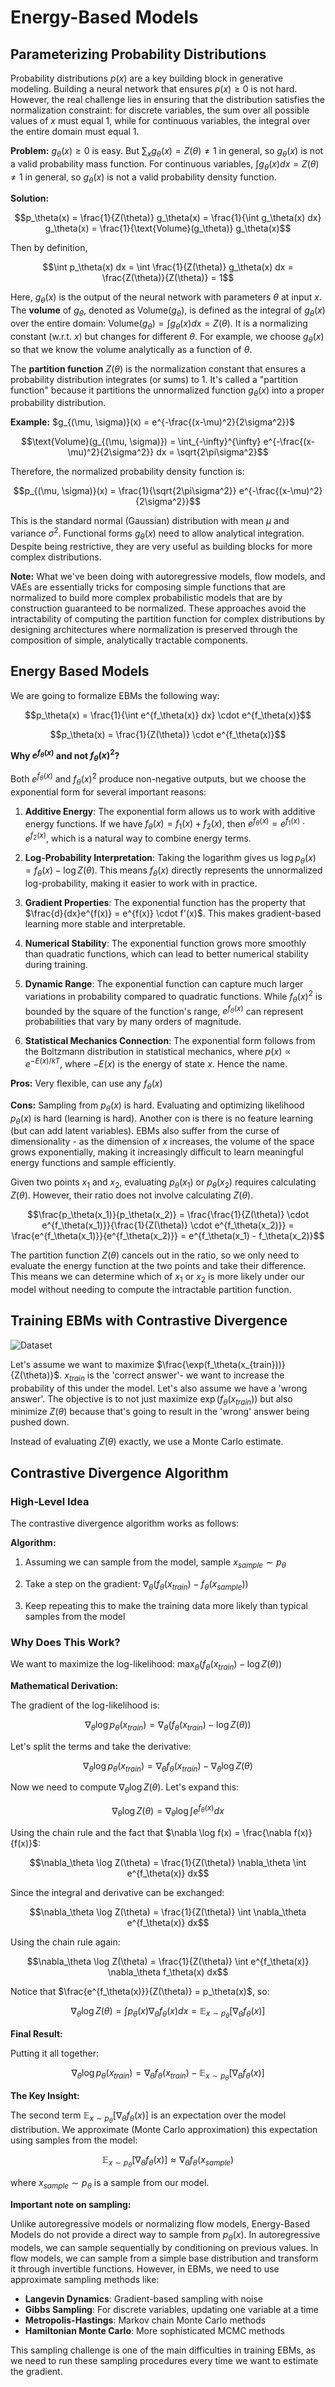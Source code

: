 # Energy-Based Models

## Parameterizing Probability Distributions

Probability distributions $p(x)$ are a key building block in generative modeling. Building a neural network that ensures $p(x) \geq 0$ is not hard. However, the real challenge lies in ensuring that the distribution satisfies the normalization constraint: for discrete variables, the sum over all possible values of $x$ must equal 1, while for continuous variables, the integral over the entire domain must equal 1.

**Problem:** $g_\theta(x) \geq 0$ is easy. But $\sum_x g_\theta(x) = Z(\theta) \neq 1$ in general, so $g_\theta(x)$ is not a valid probability mass function. For continuous variables, $\int g_\theta(x) dx = Z(\theta) \neq 1$ in general, so $g_\theta(x)$ is not a valid probability density function.

**Solution:**

$$p_\theta(x) = \frac{1}{Z(\theta)} g_\theta(x) = \frac{1}{\int g_\theta(x) dx} g_\theta(x) = \frac{1}{\text{Volume}(g_\theta)} g_\theta(x)$$

Then by definition,

$$\int p_\theta(x) dx = \int \frac{1}{Z(\theta)} g_\theta(x) dx = \frac{Z(\theta)}{Z(\theta)} = 1$$

Here, $g_\theta(x)$ is the output of the neural network with parameters $\theta$ at input $x$. The **volume** of $g_\theta$, denoted as $\text{Volume}(g_\theta)$, is defined as the integral of $g_\theta(x)$ over the entire domain: $\text{Volume}(g_\theta) = \int g_\theta(x) dx = Z(\theta)$. It is a normalizing constant (w.r.t. $x$) but changes for different $\theta$. For example, we choose $g_\theta(x)$ so that we know the volume analytically as a function of $\theta$.

The **partition function** $Z(\theta)$ is the normalization constant that ensures a probability distribution integrates (or sums) to 1. It's called a "partition function" because it partitions the unnormalized function $g_\theta(x)$ into a proper probability distribution.

**Example:** $g_{(\mu, \sigma)}(x) = e^{-\frac{(x-\mu)^2}{2\sigma^2}}$

$$\text{Volume}(g_{(\mu, \sigma)}) = \int_{-\infty}^{\infty} e^{-\frac{(x-\mu)^2}{2\sigma^2}} dx = \sqrt{2\pi\sigma^2}$$

Therefore, the normalized probability density function is:

$$p_{(\mu, \sigma)}(x) = \frac{1}{\sqrt{2\pi\sigma^2}} e^{-\frac{(x-\mu)^2}{2\sigma^2}}$$

This is the standard normal (Gaussian) distribution with mean $\mu$ and variance $\sigma^2$.
Functional forms $g_\theta(x)$ need to allow analytical integration. Despite being restrictive, they are very useful as building blocks for more complex distributions.

**Note:** What we've been doing with autoregressive models, flow models, and VAEs are essentially tricks for composing simple functions that are normalized to build more complex probabilistic models that are by construction guaranteed to be normalized. These approaches avoid the intractability of computing the partition function for complex distributions by designing architectures where normalization is preserved through the composition of simple, analytically tractable components.

## Energy Based Models

We are going to formalize EBMs the following way:

$$p_\theta(x) = \frac{1}{\int e^{f_\theta(x)} dx} \cdot e^{f_\theta(x)}$$

$$p_\theta(x) = \frac{1}{Z(\theta)} \cdot e^{f_\theta(x)}$$

**Why $e^{f_\theta(x)}$ and not $f_\theta(x)^2$?**

Both $e^{f_\theta(x)}$ and $f_\theta(x)^2$ produce non-negative outputs, but we choose the exponential form for several important reasons:

1. **Additive Energy**: The exponential form allows us to work with additive energy functions. If we have $f_\theta(x) = f_1(x) + f_2(x)$, then $e^{f_\theta(x)} = e^{f_1(x)} \cdot e^{f_2(x)}$, which is a natural way to combine energy terms.

2. **Log-Probability Interpretation**: Taking the logarithm gives us $\log p_\theta(x) = f_\theta(x) - \log Z(\theta)$. This means $f_\theta(x)$ directly represents the unnormalized log-probability, making it easier to work with in practice.

3. **Gradient Properties**: The exponential function has the property that $\frac{d}{dx}e^{f(x)} = e^{f(x)} \cdot f'(x)$. This makes gradient-based learning more stable and interpretable.

4. **Numerical Stability**: The exponential function grows more smoothly than quadratic functions, which can lead to better numerical stability during training.

5. **Dynamic Range**: The exponential function can capture much larger variations in probability compared to quadratic functions. While $f_\theta(x)^2$ is bounded by the square of the function's range, $e^{f_\theta(x)}$ can represent probabilities that vary by many orders of magnitude.

6. **Statistical Mechanics Connection**: The exponential form follows from the Boltzmann distribution in statistical mechanics, where $p(x) \propto e^{-E(x)/kT}$, where $-E(x)$ is the energy of state $x$. Hence the name.

**Pros:**
Very flexible, can use any $f_\theta(x)$

**Cons:**
Sampling from $p_\theta(x)$ is hard. Evaluating and optimizing likelihood $p_\theta(x)$ is hard (learning is hard). Another con is there is no feature learning (but can add latent variables). EBMs also suffer from the curse of dimensionality - as the dimension of $x$ increases, the volume of the space grows exponentially, making it increasingly difficult to learn meaningful energy functions and sample efficiently.

Given two points $x_1$ and $x_2$, evaluating $p_\theta(x_1)$ or $p_\theta(x_2)$ requires calculating $Z(\theta)$. However, their ratio does not involve calculating $Z(\theta)$.

$$\frac{p_\theta(x_1)}{p_\theta(x_2)} = \frac{\frac{1}{Z(\theta)} \cdot e^{f_\theta(x_1)}}{\frac{1}{Z(\theta)} \cdot e^{f_\theta(x_2)}} = \frac{e^{f_\theta(x_1)}}{e^{f_\theta(x_2)}} = e^{f_\theta(x_1) - f_\theta(x_2)}$$

The partition function $Z(\theta)$ cancels out in the ratio, so we only need to evaluate the energy function at the two points and take their difference. This means we can determine which of $x_1$ or $x_2$ is more likely under our model without needing to compute the intractable partition function.

## Training EBMs with Contrastive Divergence

![Dataset](ebm_training.png)

Let's assume we want to maximize $\frac{\exp(f_\theta(x_{train}))}{Z(\theta)}$. $x_{train}$ is the 'correct answer'- we want to increase the probability of this under the model. Let's also assume we have a 'wrong answer'. The objective is to not just maximize $\exp(f_\theta(x_{train}))$ but also minimize $Z(\theta)$ because that's going to result in the 'wrong' answer being pushed down.

Instead of evaluating $Z(\theta)$ exactly, we use a Monte Carlo estimate.

## Contrastive Divergence Algorithm

### **High-Level Idea**

The contrastive divergence algorithm works as follows:

**Algorithm:**

1. Assuming we can sample from the model, sample $x_{sample} \sim p_\theta$

2. Take a step on the gradient: $\nabla_\theta(f_\theta(x_{train}) - f_\theta(x_{sample}))$

3. Keep repeating this to make the training data more likely than typical samples from the model

### **Why Does This Work?**

We want to maximize the log-likelihood: $\max_\theta(f_\theta(x_{train}) - \log Z(\theta))$

**Mathematical Derivation:**

The gradient of the log-likelihood is:

$$\nabla_\theta \log p_\theta(x_{train}) = \nabla_\theta(f_\theta(x_{train}) - \log Z(\theta))$$

Let's split the terms and take the derivative:

$$\nabla_\theta \log p_\theta(x_{train}) = \nabla_\theta f_\theta(x_{train}) - \nabla_\theta \log Z(\theta)$$

Now we need to compute $\nabla_\theta \log Z(\theta)$. Let's expand this:

$$\nabla_\theta \log Z(\theta) = \nabla_\theta \log \int e^{f_\theta(x)} dx$$

Using the chain rule and the fact that $\nabla \log f(x) = \frac{\nabla f(x)}{f(x)}$:

$$\nabla_\theta \log Z(\theta) = \frac{1}{Z(\theta)} \nabla_\theta \int e^{f_\theta(x)} dx$$

Since the integral and derivative can be exchanged:

$$\nabla_\theta \log Z(\theta) = \frac{1}{Z(\theta)} \int \nabla_\theta e^{f_\theta(x)} dx$$

Using the chain rule again:

$$\nabla_\theta \log Z(\theta) = \frac{1}{Z(\theta)} \int e^{f_\theta(x)} \nabla_\theta f_\theta(x) dx$$

Notice that $\frac{e^{f_\theta(x)}}{Z(\theta)} = p_\theta(x)$, so:

$$\nabla_\theta \log Z(\theta) = \int p_\theta(x) \nabla_\theta f_\theta(x) dx = \mathbb{E}_{x \sim p_\theta}[\nabla_\theta f_\theta(x)]$$

**Final Result:**

Putting it all together:

$$\nabla_\theta \log p_\theta(x_{train}) = \nabla_\theta f_\theta(x_{train}) - \mathbb{E}_{x \sim p_\theta}[\nabla_\theta f_\theta(x)]$$

**The Key Insight:**

The second term $\mathbb{E}_{x \sim p_\theta}[\nabla_\theta f_\theta(x)]$ is an expectation over the model distribution. We approximate (Monte Carlo approximation) this expectation using samples from the model:

$$\mathbb{E}_{x \sim p_\theta}[\nabla_\theta f_\theta(x)] \approx \nabla_\theta f_\theta(x_{sample})$$

where $x_{sample} \sim p_\theta$ is a sample from our model.

**Important note on sampling:**

Unlike autoregressive models or normalizing flow models, Energy-Based Models do not provide a direct way to sample from $p_\theta(x)$. In autoregressive models, we can sample sequentially by conditioning on previous values. In flow models, we can sample from a simple base distribution and transform it through invertible functions. However, in EBMs, we need to use approximate sampling methods like:

- **Langevin Dynamics**: Gradient-based sampling with noise
- **Gibbs Sampling**: For discrete variables, updating one variable at a time
- **Metropolis-Hastings**: Markov chain Monte Carlo methods
- **Hamiltonian Monte Carlo**: More sophisticated MCMC methods

This sampling challenge is one of the main difficulties in training EBMs, as we need to run these sampling procedures every time we want to estimate the gradient.